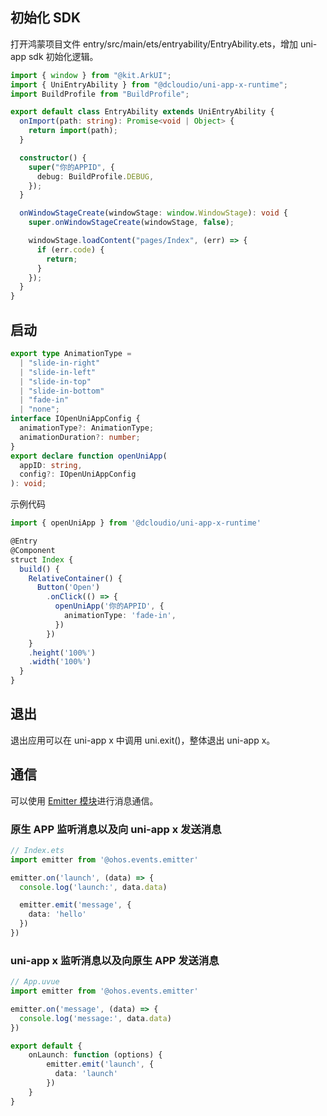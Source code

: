 ## 初始化 SDK

打开鸿蒙项目文件 entry/src/main/ets/entryability/EntryAbility.ets，增加 uni-app sdk 初始化逻辑。

```typescript
import { window } from "@kit.ArkUI";
import { UniEntryAbility } from "@dcloudio/uni-app-x-runtime";
import BuildProfile from "BuildProfile";

export default class EntryAbility extends UniEntryAbility {
  onImport(path: string): Promise<void | Object> {
    return import(path);
  }

  constructor() {
    super("你的APPID", {
      debug: BuildProfile.DEBUG,
    });
  }

  onWindowStageCreate(windowStage: window.WindowStage): void {
    super.onWindowStageCreate(windowStage, false);

    windowStage.loadContent("pages/Index", (err) => {
      if (err.code) {
        return;
      }
    });
  }
}
```

## 启动

```typescript
export type AnimationType =
  | "slide-in-right"
  | "slide-in-left"
  | "slide-in-top"
  | "slide-in-bottom"
  | "fade-in"
  | "none";
interface IOpenUniAppConfig {
  animationType?: AnimationType;
  animationDuration?: number;
}
export declare function openUniApp(
  appID: string,
  config?: IOpenUniAppConfig
): void;
```

示例代码

```ts
import { openUniApp } from '@dcloudio/uni-app-x-runtime'

@Entry
@Component
struct Index {
  build() {
    RelativeContainer() {
      Button('Open')
        .onClick(() => {
          openUniApp('你的APPID', {
            animationType: 'fade-in',
          })
        })
    }
    .height('100%')
    .width('100%')
  }
}
```

## 退出

退出应用可以在 uni-app x 中调用 uni.exit()，整体退出 uni-app x。

## 通信

可以使用 [Emitter 模块](https://developer.huawei.com/consumer/cn/doc/harmonyos-references/js-apis-emitter?ha_source=Dcloud&ha_sourceId=89000448)进行消息通信。

### 原生 APP 监听消息以及向 uni-app x 发送消息

```ts
// Index.ets
import emitter from '@ohos.events.emitter'

emitter.on('launch', (data) => {
  console.log('launch:', data.data)

  emitter.emit('message', {
    data: 'hello'
  })
})
```

### uni-app x 监听消息以及向原生 APP 发送消息

```ts
// App.uvue
import emitter from '@ohos.events.emitter'

emitter.on('message', (data) => {
  console.log('message:', data.data)
})

export default {
    onLaunch: function (options) {
        emitter.emit('launch', {
          data: 'launch'
        })
    }
}
```
